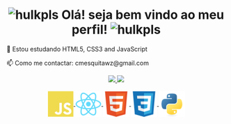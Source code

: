 <h1></h1>
<h1 align="center"> <img src="https://i.imgur.com/ZEkFJCG.gif" height="40" width="40" alt="hulkpls"> Olá! seja bem vindo ao meu perfil! <img src="https://i.imgur.com/ZEkFJCG.gif" height="40" width="40" alt="hulkpls"></h1>

<p> 🌱 Estou estudando HTML5, CSS3 and JavaScript </p>
<p> 📫 Como me contactar: cmesquitawz@gmail.com </p>

<div align="center" display="flex" flex-wrap= "nowrap">
  <a href="https://github.com/cmesquitawz">
  <img height="180em" src="https://github-readme-stats.vercel.app/api?username=cmesquitawz&show_icons=true&theme=dark&include_all_commits=true&count_private=true"/>
  <img height="180em" src="https://github-readme-stats.vercel.app/api/top-langs/?username=cmesquitawz&layout=compact&langs_count=7&theme=dark"/>
</div>

<div style="display: inline_block" align="center"><br>
  <img align="center" alt="cmesquitawz-Js" height="60" width="60" src="https://raw.githubusercontent.com/devicons/devicon/master/icons/javascript/javascript-plain.svg">
  <img align="center" alt="cmesquitawz-React" height="60" width="60" src="https://raw.githubusercontent.com/devicons/devicon/master/icons/react/react-original.svg">
  <img align="center" alt="cmessquitawz-HTML" height="60" width="60" src="https://raw.githubusercontent.com/devicons/devicon/master/icons/html5/html5-original.svg">
  <img align="center" alt="cmesquitawz-CSS" height="60" width="60" src="https://raw.githubusercontent.com/devicons/devicon/master/icons/css3/css3-original.svg">
  <img align="center" alt="cmesquitawz-Python" height="60" width="60" src="https://raw.githubusercontent.com/devicons/devicon/master/icons/python/python-original.svg">
</div>
 
